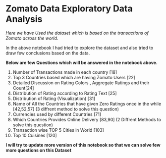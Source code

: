 # Zomato Data Exploratory Data Analysis

*Here we have Used the dataset which is based on the transactions of Zomato across the world.*

In the above notebook I had tried to explore the dataset and also tried to draw few conclusions based on the data.

**Below are few Questions which will be answered in the notebook above.**

1. Number of Transactions made in each country [18]
2. Top 3 Countries based which are having Zomato Users [22]
3. Detailed Discussion on Rating Colors , Aggregate Ratings and their Count[24]
4. Distribution of Rating according to Rating Text [25]
5. Distribution of Rating (Visualization) [31]
6. Name of All the Countries that have given Zero Ratings once in the while [42,52,57] (3 diffrent method to solve this question)
7. Currencies used by different Countries [71]
8. Which Countries Provides Online Delivery [83,90] (2 Diffrent Methods to solve this question)
9. Transaction wise TOP 5 Cities in World [103]
10. Top 10 Cuisines [120]

**I will try to update more version of this notebook so that we can solve few more questions on this Dataset**
